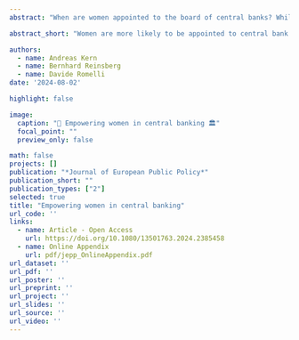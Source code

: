 ```yaml
---
abstract: "When are women appointed to the board of central banks? While progressive societal gender norms may facilitate women's ascension to leadership positions, recent research indicates that women are more likely to assume leadership positions during crisis periods. Because of the widely documented 'male dominance' in the policy domain of central banking, analyzing changes in women's descriptive representation on central bank boards provides a unique laboratory to study the role of women in economic policymaking. Building on previous literature on women's political leadership, we argue that sovereign debt crises are powerful catalysts for lifting women into leadership positions. We hypothesize that appointing women to central bank leadership positions during sovereign financial distress signals a policy change to bolster monetary policy credibility. Using data covering 90 countries from 2000 to 2017, we show that women are more likely to be appointed to central bank leadership positions during a sovereign debt crisis. A sovereign debt crisis increases the likelihood of women’s appointments to a central bank board by 21.1 percent. To mitigate concerns that our results are spurious, we implement a battery of robustness checks. Our study suggests that women's empowerment can be beneficial in restoring monetary policy credibility during sovereign financial distress."

abstract_short: "Women are more likely to be appointed to central bank boards during sovereign debt crises, with a 21.1% increase in likelihood. This trend suggests that appointing women to leadership roles in central banks may be seen as a strategy to restore monetary policy credibility during financial distress."

authors:
  - name: Andreas Kern
  - name: Bernhard Reinsberg
  - name: Davide Romelli
date: '2024-08-02'

highlight: false

image:
  caption: "👩 Empowering women in central banking 🏛️"
  focal_point: ""
  preview_only: false

math: false
projects: []
publication: "*Journal of European Public Policy*"
publication_short: ""
publication_types: ["2"]
selected: true
title: "Empowering women in central banking"
url_code: ''
links:
  - name: Article - Open Access
    url: https://doi.org/10.1080/13501763.2024.2385458
  - name: Online Appendix
    url: pdf/jepp_OnlineAppendix.pdf
url_dataset: ''
url_pdf: ''
url_poster: ''
url_preprint: ''
url_project: ''
url_slides: ''
url_source: ''
url_video: ''
---
```


